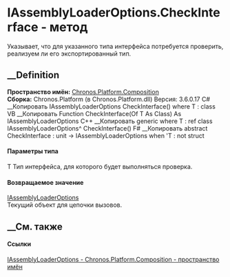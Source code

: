 # IAssemblyLoaderOptions.CheckInterface<T> \- метод
Указывает, что для указанного типа интерфейса потребуется проверить, реализуем
ли его экспортированный тип.
##  __Definition
 **Пространство имён:**
[Chronos.Platform.Composition](N_Chronos_Platform_Composition.htm)  
 **Сборка:** Chronos.Platform (в Chronos.Platform.dll) Версия: 3.6.0.17
C# __Копировать
     IAssemblyLoaderOptions CheckInterface<T>()
    where T : class
VB __Копировать
     Function CheckInterface(Of T As Class) As IAssemblyLoaderOptions
C++ __Копировать
    generic<typename T>
    where T : ref class
    IAssemblyLoaderOptions^ CheckInterface()
F# __Копировать
     abstract CheckInterface : unit -> IAssemblyLoaderOptions  when 'T : not struct
#### Параметры типа
T
    Тип интерфейса, для которого будет выполняться проверка.
#### Возвращаемое значение
[IAssemblyLoaderOptions](T_Chronos_Platform_Composition_IAssemblyLoaderOptions.htm)  
Текущий объект для цепочки вызовов.
##  __См. также
#### Ссылки
[IAssemblyLoaderOptions -
](T_Chronos_Platform_Composition_IAssemblyLoaderOptions.htm)
[Chronos.Platform.Composition - пространство
имён](N_Chronos_Platform_Composition.htm)
